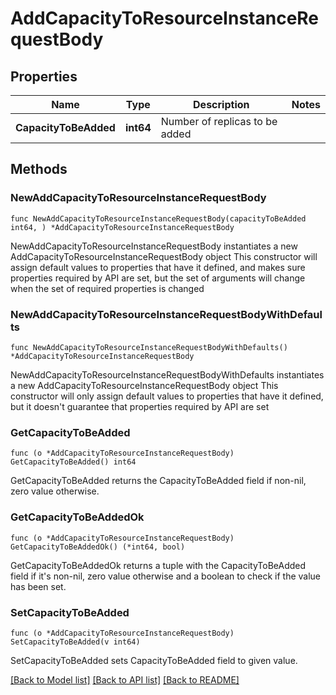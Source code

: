 # AddCapacityToResourceInstanceRequestBody

## Properties

Name | Type | Description | Notes
------------ | ------------- | ------------- | -------------
**CapacityToBeAdded** | **int64** | Number of replicas to be added | 

## Methods

### NewAddCapacityToResourceInstanceRequestBody

`func NewAddCapacityToResourceInstanceRequestBody(capacityToBeAdded int64, ) *AddCapacityToResourceInstanceRequestBody`

NewAddCapacityToResourceInstanceRequestBody instantiates a new AddCapacityToResourceInstanceRequestBody object
This constructor will assign default values to properties that have it defined,
and makes sure properties required by API are set, but the set of arguments
will change when the set of required properties is changed

### NewAddCapacityToResourceInstanceRequestBodyWithDefaults

`func NewAddCapacityToResourceInstanceRequestBodyWithDefaults() *AddCapacityToResourceInstanceRequestBody`

NewAddCapacityToResourceInstanceRequestBodyWithDefaults instantiates a new AddCapacityToResourceInstanceRequestBody object
This constructor will only assign default values to properties that have it defined,
but it doesn't guarantee that properties required by API are set

### GetCapacityToBeAdded

`func (o *AddCapacityToResourceInstanceRequestBody) GetCapacityToBeAdded() int64`

GetCapacityToBeAdded returns the CapacityToBeAdded field if non-nil, zero value otherwise.

### GetCapacityToBeAddedOk

`func (o *AddCapacityToResourceInstanceRequestBody) GetCapacityToBeAddedOk() (*int64, bool)`

GetCapacityToBeAddedOk returns a tuple with the CapacityToBeAdded field if it's non-nil, zero value otherwise
and a boolean to check if the value has been set.

### SetCapacityToBeAdded

`func (o *AddCapacityToResourceInstanceRequestBody) SetCapacityToBeAdded(v int64)`

SetCapacityToBeAdded sets CapacityToBeAdded field to given value.



[[Back to Model list]](../README.md#documentation-for-models) [[Back to API list]](../README.md#documentation-for-api-endpoints) [[Back to README]](../README.md)


